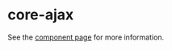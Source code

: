 core-ajax
=========

See the [component page](http://polymer.github.io/core-ajax) for more information.
